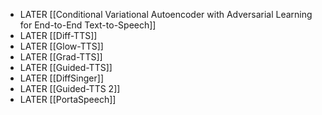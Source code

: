 - LATER [[Conditional Variational Autoencoder with Adversarial Learning for End-to-End Text-to-Speech]]
- LATER [[Diff-TTS]]
- LATER [[Glow-TTS]]
- LATER [[Grad-TTS]]
- LATER [[Guided-TTS]]
- LATER [[DiffSinger]]
- LATER [[Guided-TTS 2]]
- LATER [[PortaSpeech]]